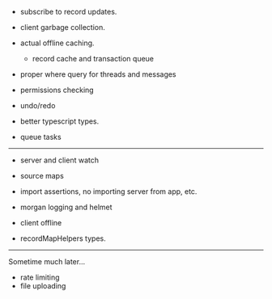 
- subscribe to record updates.

- client garbage collection.
- actual offline caching.
	- record cache and transaction queue

- proper where query for threads and messages
- permissions checking

- undo/redo
- better typescript types.

- queue tasks

---

- server and client watch
- source maps

- import assertions, no importing server from app, etc.
- morgan logging and helmet

- client offline

- recordMapHelpers types.

---

Sometime much later...
- rate limiting
- file uploading

